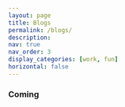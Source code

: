 ```yaml
---
layout: page
title: Blogs
permalink: /blogs/
description: 
nav: true
nav_order: 3
display_categories: [work, fun]
horizontal: false
---
```



### Coming


